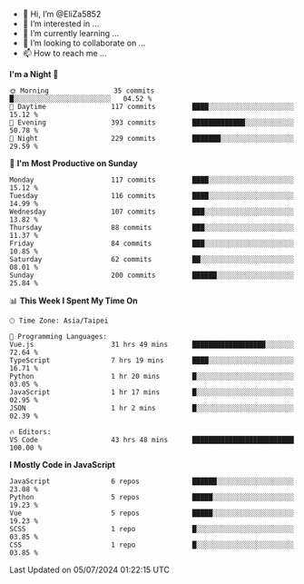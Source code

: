 - 👋 Hi, I’m @EliZa5852
- 👀 I’m interested in ...
- 🌱 I’m currently learning ...
- 💞️ I’m looking to collaborate on ...
- 📫 How to reach me ...

<!--START_SECTION:waka-->
**I'm a Night 🦉** 

```text
🌞 Morning                35 commits          █░░░░░░░░░░░░░░░░░░░░░░░░   04.52 % 
🌆 Daytime                117 commits         ████░░░░░░░░░░░░░░░░░░░░░   15.12 % 
🌃 Evening                393 commits         █████████████░░░░░░░░░░░░   50.78 % 
🌙 Night                  229 commits         ███████░░░░░░░░░░░░░░░░░░   29.59 % 
```
📅 **I'm Most Productive on Sunday** 

```text
Monday                   117 commits         ████░░░░░░░░░░░░░░░░░░░░░   15.12 % 
Tuesday                  116 commits         ████░░░░░░░░░░░░░░░░░░░░░   14.99 % 
Wednesday                107 commits         ███░░░░░░░░░░░░░░░░░░░░░░   13.82 % 
Thursday                 88 commits          ███░░░░░░░░░░░░░░░░░░░░░░   11.37 % 
Friday                   84 commits          ███░░░░░░░░░░░░░░░░░░░░░░   10.85 % 
Saturday                 62 commits          ██░░░░░░░░░░░░░░░░░░░░░░░   08.01 % 
Sunday                   200 commits         ██████░░░░░░░░░░░░░░░░░░░   25.84 % 
```


📊 **This Week I Spent My Time On** 

```text
🕑︎ Time Zone: Asia/Taipei

💬 Programming Languages: 
Vue.js                   31 hrs 49 mins      ██████████████████░░░░░░░   72.64 % 
TypeScript               7 hrs 19 mins       ████░░░░░░░░░░░░░░░░░░░░░   16.71 % 
Python                   1 hr 20 mins        █░░░░░░░░░░░░░░░░░░░░░░░░   03.05 % 
JavaScript               1 hr 17 mins        █░░░░░░░░░░░░░░░░░░░░░░░░   02.95 % 
JSON                     1 hr 2 mins         █░░░░░░░░░░░░░░░░░░░░░░░░   02.39 % 

🔥 Editors: 
VS Code                  43 hrs 48 mins      █████████████████████████   100.00 % 
```

**I Mostly Code in JavaScript** 

```text
JavaScript               6 repos             ██████░░░░░░░░░░░░░░░░░░░   23.08 % 
Python                   5 repos             █████░░░░░░░░░░░░░░░░░░░░   19.23 % 
Vue                      5 repos             █████░░░░░░░░░░░░░░░░░░░░   19.23 % 
SCSS                     1 repo              █░░░░░░░░░░░░░░░░░░░░░░░░   03.85 % 
CSS                      1 repo              █░░░░░░░░░░░░░░░░░░░░░░░░   03.85 % 
```




 Last Updated on 05/07/2024 01:22:15 UTC
<!--END_SECTION:waka-->
